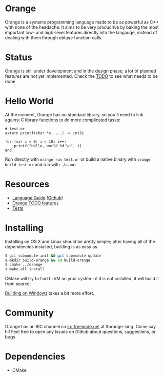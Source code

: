 # Orange
Orange is a systems programming language made to be as powerful as C++ with none of the headache. It aims to be very producitve by baking the most important low- and high-level features directly into the langauge, instead of dealing with them through obtuse function calls. 

# Status 

Orange is still under development and in the design phase; a lot of planned features are not yet implemented. Check the [TODO](/TODO.md) to see what needs to be done.

# Hello World
At the moment, Orange has no standard library, so you'll need to link against C library functions to do more 
complicated tasks:

    # test.or
    extern printf(char *s, ...) -> int32

    for (var i = 0; i < 10; i++) 
        printf("Hello, world %d!\n", i)
    end
    
Run directly with `orange run test.or` or build a native binary with `orange build test.or` and run with `./a.out`. 
    
# Resources

* [Language Guide](http://orange-lang.gitbooks.io/orange-docs/content/) ([Github](https://github.com/orange-lang/orange-docs))
* [Orange TODO features](/TODO.md)
* [Tests](/test/)

# Installing 
Installing on OS X and Linux should be pretty simple; after having all of the dependencies installed, building is as easy as:

```sh 
$ git submodule init && git submodule update
$ mkdir build-orange && cd build-orange 
$ cmake ../orange
$ make all install
``` 

CMake will try to find LLVM on your system; if it is not installed, it will build it from source. 

[Building on Windows](http://docs.orange-lang.org/installation/installing_on_windows.html) takes a bit more effort.

# Community

Orange has an IRC channel on [irc.freenode.net](irc.freenode.net) at #orange-lang. Come say hi! Feel free to open any issues on Github about questions, suggestions, or bugs. 

# Dependencies 

* CMake
